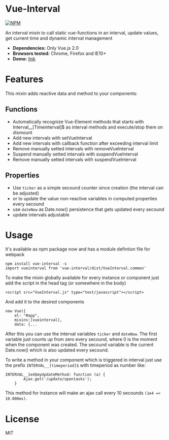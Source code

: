 # Vue-Interval
[![NPM](https://nodei.co/npm/vue-interval.png?downloads=true&downloadRank=true&stars=true)](https://nodei.co/npm/vue-interval/)

An interval mixin to call static vue-functions in an interval, update values, get current time and dynamic interval management

- **Dependencies:** Only Vue.js 2.0
- **Browsers tested:** Chrome, Firefox and IE10+
- **Demo:** [link](https://reinerba.github.io/Vue-Interval/Demo.html "Demo")

# Features

This mixin adds reactive data and method to your components:

## Functions
* Automatically recognize Vue-Element methods that starts with Interval__[Timeinterval]$ as interval methods and execute/stop them on dismount
* Add new intervals with setVueInterval
* Add new intervals with callback function after exceeding interval limit
* Remove manually setted intervals with removeVueInterval
* Suspend manually setted intervals with suspendVueInterval
* Remove manually setted intervals with suspendVueInterval

## Properties
* Use `ticker` as a simple secound counter since creation (the interval can be adjusted)
* or to update the value non-reactive variables in computed properties every secound
* use `dateNow` as Date.now() persistence that gets updated every secound
* update intervals adjustable

# Usage
It's available as npm package now and has a module defintion file for webpack

    npm install vue-interval -s
    import vueinterval from 'vue-interval/dist/VueInterval.common'


To make the mixin globally available for every instance or component just add the script in the head tag (or somewhere in the body)

    <script src="VueInterval.js" type="text/javascript"></script>

And add it to the desired components

    new Vue({
        el: "#app",
        mixins:[vueinterval],
        data: {...

After this you can use the interval variables `ticker` and `dateNow`. The first variable just counts up from zero every secound, where 0 is the moment when the component was created. The secound variable is the current Date.now() which is also updated every secound. 

To write a method in your component which is triggered in interval just use the prefix `INTERVAL__[timeperiod]$` with timeperiod as number like:

    INTERVAL__1e4$myUpdateMethod: function (a) {
            Ajax.get('/update/opentasks');
        }

This method for instance will make an ajax call every 10 secounds `(1e4 => 10.000ms)`.

# License
MIT
